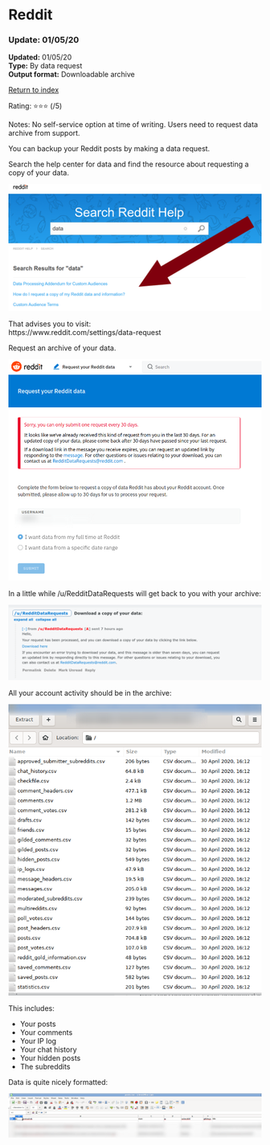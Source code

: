 # Reddit

### Update: 01/05/20

**Updated:** 01/05/20 <br/>
**Type:** By data request <br/>
**Output format:** Downloadable archive

[Return to index](https://github.com/danielrosehilljlm/CloudBackupApproaches)

Rating: ⭐⭐⭐ (/5)

Notes: No self-service option at time of writing. Users need to request data archive from support. 

<p>You can backup your Reddit posts by making a data request.</p>

<p>Search the help center for data and find the resource about requesting a copy of your data.

![Reddit help center](/images/reddit_1.png)

<p>That advises you to visit:<br/>
https://www.reddit.com/settings/data-request</p>


<p>Request an archive of your data.<br/>

![Reddit help center](/images/reddit_2.png)

<p>In a little while /u/RedditDataRequests will get back to you with your archive:


![Reddit help center](/images/reddit_3.png)

<p>All your account activity should be in the archive:


![Reddit help center](/images/reddit_4.png)

This includes:

* Your posts
* Your comments
* Your IP log
* Your chat history
* Your hidden posts 
* The subreddits

</p>

<p>Data is quite nicely formatted:

![Reddit help center](/images/reddit_5.png)
